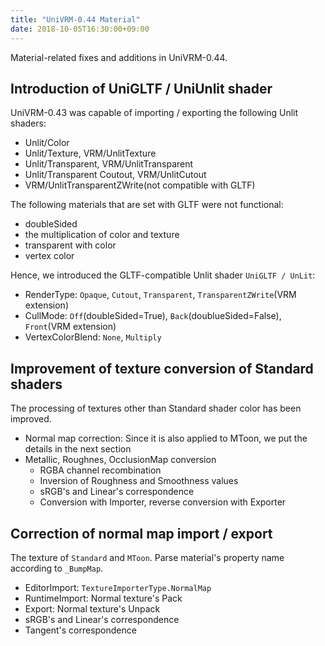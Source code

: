 ```yaml
---
title: "UniVRM-0.44 Material"
date: 2018-10-05T16:30:00+09:00
---
```


Material-related fixes and additions in UniVRM-0.44.

## Introduction of UniGLTF / UniUnlit shader
UniVRM-0.43 was capable of importing / exporting the following Unlit shaders:

* Unlit/Color
* Unlit/Texture, VRM/UnlitTexture
* Unlit/Transparent, VRM/UnlitTransparent
* Unlit/Transparent Coutout, VRM/UnlitCutout
* VRM/UnlitTransparentZWrite(not compatible with GLTF)

The following materials that are set with GLTF were not functional:

* doubleSided
* the multiplication of color and texture
* transparent with color
* vertex color

Hence, we introduced the GLTF-compatible Unlit shader `UniGLTF / UnLit`:

* RenderType: `Opaque`, `Cutout`, `Transparent`, `TransparentZWrite`(VRM extension)
* CullMode: `Off`(doubleSided=True), `Back`(doublueSided=False), `Front`(VRM extension)
* VertexColorBlend: `None`, `Multiply`

## Improvement of texture conversion of Standard shaders

The processing of textures other than Standard shader color has been improved.

* Normal map correction: Since it is also applied to MToon, we put the details in the next section
* Metallic, Roughnes, OcclusionMap conversion
    * RGBA channel recombination
    * Inversion of Roughness and Smoothness values
    * sRGB's and Linear's correspondence
    * Conversion with Importer, reverse conversion with Exporter

## Correction of normal map import / export 

The texture of `Standard` and `MToon`.
Parse material's property name according to `_BumpMap`.

* EditorImport: `TextureImporterType.NormalMap`
* RuntimeImport: Normal texture's Pack
* Export: Normal texture's Unpack
* sRGB's and Linear's correspondence
* Tangent's correspondence
